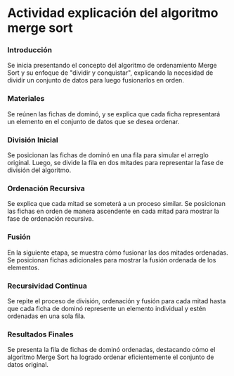 # Actividad explicación del algoritmo merge sort

### Introducción

Se inicia presentando el concepto del algoritmo de ordenamiento Merge Sort y su enfoque de "dividir y conquistar", explicando la necesidad de dividir un conjunto de datos para luego fusionarlos en orden.

### Materiales

Se reúnen las fichas de dominó, y se explica que cada ficha representará un elemento en el conjunto de datos que se desea ordenar.

### División Inicial

Se posicionan las fichas de dominó en una fila para simular el arreglo original. Luego, se divide la fila en dos mitades para representar la fase de división del algoritmo.

### Ordenación Recursiva

Se explica que cada mitad se someterá a un proceso similar. Se posicionan las fichas en orden de manera ascendente en cada mitad para mostrar la fase de ordenación recursiva.

### Fusión

En la siguiente etapa, se muestra cómo fusionar las dos mitades ordenadas. Se posicionan fichas adicionales para mostrar la fusión ordenada de los elementos.

### Recursividad Continua

Se repite el proceso de división, ordenación y fusión para cada mitad hasta que cada ficha de dominó represente un elemento individual y estén ordenadas en una sola fila.

### Resultados Finales

Se presenta la fila de fichas de dominó ordenadas, destacando cómo el algoritmo Merge Sort ha logrado ordenar eficientemente el conjunto de datos original.

